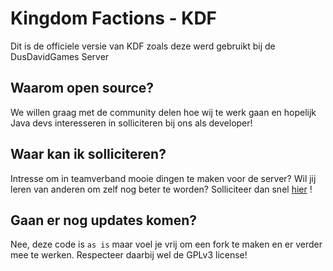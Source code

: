 Kingdom Factions - KDF
======================
Dit is de officiele versie van KDF zoals deze werd gebruikt bij de DusDavidGames Server

Waarom open source?
-------------------
We willen graag met de community delen hoe wij te werk gaan en hopelijk Java devs interesseren in solliciteren bij ons als developer!

Waar kan ik solliciteren?
-------------------------
Intresse om in teamverband mooie dingen te maken voor de server? Wil jij leren van anderen om zelf nog beter te worden? Solliciteer dan snel [hier](http://ddg.fyi/devs) !

Gaan er nog updates komen?
--------------------------
Nee, deze code is `as is` maar voel je vrij om een fork te maken en er verder mee te werken. Respecteer daarbij wel de GPLv3 license!
